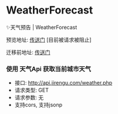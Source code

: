 # WeatherForecast

:sparkles:天气预告 | WeatherForecast

预览地址: [传送门](https://huanghongrui.github.io/WeatherForecast/) [目前被请求被阻止]

迁移前地址: [传送门](http://luckyman.xyz/Home/weatherApiDemo.html)

### 使用 天气Api 获取当前城市天气

- 接口: http://api.jirengu.com/weather.php
- 请求类型: GET
- 请求参数: 无
- 支持cors, 支持jsonp

